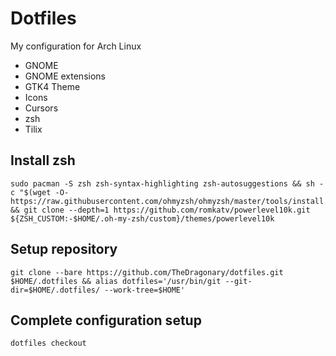 # Dotfiles
My configuration for Arch Linux
- GNOME
- GNOME extensions
- GTK4 Theme
- Icons
- Cursors
- zsh
- Tilix

## Install zsh
```
sudo pacman -S zsh zsh-syntax-highlighting zsh-autosuggestions && sh -c "$(wget -O- https://raw.githubusercontent.com/ohmyzsh/ohmyzsh/master/tools/install.sh)" && git clone --depth=1 https://github.com/romkatv/powerlevel10k.git ${ZSH_CUSTOM:-$HOME/.oh-my-zsh/custom}/themes/powerlevel10k
```

## Setup repository
```
git clone --bare https://github.com/TheDragonary/dotfiles.git $HOME/.dotfiles && alias dotfiles='/usr/bin/git --git-dir=$HOME/.dotfiles/ --work-tree=$HOME'
```

## Complete configuration setup
```
dotfiles checkout
```
